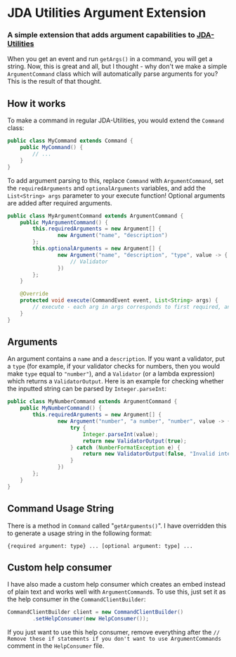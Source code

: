 # JDA Utilities Argument Extension
### A simple extension that adds argument capabilities to [JDA-Utilities](https://github.com/JDA-Applications/JDA-Utilities)

When you get an event and run `getArgs()` in a command, you will get a string. Now, this is great and all, but I thought - why don't we make a simple `ArgumentCommand` class which will automatically parse arguments for you? This is the result of that thought.

## How it works
To make a command in regular JDA-Utilities, you would extend the `Command` class:
```java
public class MyCommand extends Command {
    public MyCommand() {
        // ...
    }
}
```
To add argument parsing to this, replace `Command` with `ArgumentCommand`, set the `requiredArguments` and `optionalArguments` variables, and add the `List<String> args` parameter to your execute function! Optional arguments are added after required arguments.
```java
public class MyArgumentCommand extends ArgumentCommand {
    public MyArgumentCommand() {
        this.requiredArguments = new Argument[] { 
                new Argument("name", "description")
        };
        this.optionalArguments = new Argument[] {
                new Argument("name", "description", "type", value -> {
                    // Validator
                })
        };
    }

    @Override
    protected void execute(CommandEvent event, List<String> args) {
        // execute - each arg in args corresponds to first required, and then optional arguments
    }
}
```

## Arguments
An argument contains a `name` and a `description`. If you want a validator, put a `type` (for example, if your validator checks for numbers, then you would make `type` equal to `"number"`), and a `Validator` (or a lambda expression) which returns a `ValidatorOutput`. Here is an example for checking whether the inputted string can be parsed by `Integer.parseInt`:
```java
public class MyNumberCommand extends ArgumentCommand {
    public MyNumberCommand() {
        this.requiredArguments = new Argument[] {
                new Argument("number", "a number", "number", value -> {
                    try {
                        Integer.parseInt(value);
                        return new ValidatorOutput(true);
                    } catch (NumberFormatException e) {
                        return new ValidatorOutput(false, "Invalid integer provided!");
                    }
                })
        };
    }
}
```

## Command Usage String
There is a method in `Command` called "`getArguments()`". I have overridden this to generate a usage string in the following format:
```text
{required argument: type} ... [optional argument: type] ...
```

## Custom help consumer
I have also made a custom help consumer which creates an embed instead of plain text and works well with `ArgumentCommand`s. To use this, just set it as the help consumer in the `CommandClientBuilder`:
```java
CommandClientBuilder client = new CommandClientBuilder()
        .setHelpConsumer(new HelpConsumer());
```

If you just want to use this help consumer, remove everything after the `// Remove these if statements if you don't want to use ArgumentCommands` comment in the `HelpConsumer` file.
